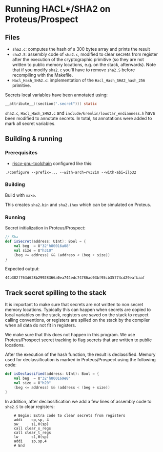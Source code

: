 # Running HACL*/SHA2 on Proteus/Prospect

## Files

- `sha2.c`: computes the hash of a 300 bytes array and prints the result
- `sha2.S`: assembly code of `sha2.c`, modified to clear secrets from register
  after the execution of the cryptographic primitive (so they are not written to
  public memory locations, e.g. on the stack, afterwards). Note that if you
  modify `sha2.c` you'll have to remove `sha2.S` before recompiling with the
  Makefile.
- `Hacl_Hash_SHA2.c`: implementation of the `Hacl_Hash_SHA2_hash_256` primitive.

Secrets local variables have been annotated using:
``` c
__attribute__((section(".secret"))) static
```

`sha2.c`, `Hacl_Hash_SHA2.c` and `include/kremlin/lowstar_endianness.h` have
been modified to annotate secrets. In total, `34` annotations were added to mark
all secret variables.


## Building & running
### Prerequisites
- [riscv-gnu-toolchain](https://github.com/riscv-collab/riscv-gnu-toolchain) configured like this:
```
./configure --prefix=... --with-arch=rv32im --with-abi=ilp32
```

### Building
Build with `make`.

This creates `sha2.bin` and `sha2.ihex` which can be simulated on Proteus.

### Running
Secret initialization in Proteus/Prospect:
``` scala
// Sha
def isSecret(address: UInt): Bool = {
    val beg  = U"32'h80016a08"
    val size = U"h310"
    (beg <= address) && (address < (beg + size))
}
``` 

Expected output:
```
44b302f763d628b29928366a0ea744edc74786ad03bf95cb35774cd29eafbaaf
```

## Track secret spilling to the stack
It is important to make sure that secrets are not written to non secret memory
locations. Typically this can happen when secrets are copied to local variables
on the stack, registers are saved on the stack to respect calling conventions,
or registers are spilled on the stack by the compiler when all data do not fit
in registers.

We make sure that this does not happen in this program. We use Proteus/Prospect
secret tracking to flag secrets that are written to public locations.

After the execution of the hash function, the result is declassified. Memory
used for declassification is marked in Proteus/Prospect using the following
code:

``` scala
def isDeclassified(address: UInt): Bool = {
    val beg  = U"32'h800169e8"
    val size = U"h20"
    (beg <= address) && (address < (beg + size))
}
```

In addition, after declassification we add a few lines of assembly code to `sha2.S` to clear registers:
```
	# Begin: Extra code to clear secrets from registers
	addi    sp,sp,-4
    sw      s1,0(sp)
	call clear_s_regs
	call clear_t_regs
    lw      s1,0(sp)
    addi    sp,sp,4
	# End
```
